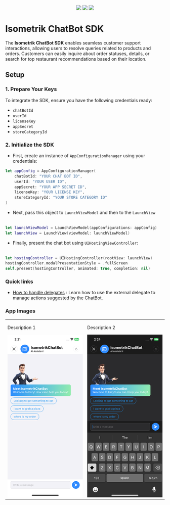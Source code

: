 
<p align="center">
  <a href="https://www.swift.org/package-manager/"><img src="https://img.shields.io/badge/SPM-compatible-darkgreen?style=flat-square"/></a>
  <a href="https://getstream.io/chat/docs/sdk/ios/"><img src="https://img.shields.io/badge/iOS-16%2B-lightblue?style=flat-square" /></a>
  <a href="https://swift.org"><img src="https://img.shields.io/badge/Swift-5.7%2B-orange.svg?style=flat-square" /></a>
</p>

# Isometrik ChatBot SDK

The **Isometrik ChatBot SDK** enables seamless customer support interactions, allowing users to resolve queries related to products and orders. Customers can easily inquire about order statuses, details, or search for top restaurant recommendations based on their location.

## Setup

### 1. Prepare Your Keys
To integrate the SDK, ensure you have the following credentials ready:
- `chatBotId`
- `userId`
- `licenseKey`
- `appSecret`
- `storeCategoryId`

### 2. Initialize the SDK

- First, create an instance of `AppConfigurationManager` using your credentials:

```swift
let appConfig = AppConfigurationManager(
    chatBotId: "YOUR CHAT BOT ID",
    userId: "YOUR USER ID",
    appSecret: "YOUR APP SECRET ID",
    licenseKey: "YOUR LICENSE KEY",
    storeCategoryId: "YOUR STORE CATEGORY ID"
)
```

- Next, pass this object to ``LaunchViewModel`` and then to the ``LaunchView``

``` swift

let launchViewModel = LaunchViewModel(appConfigurations: appConfig)
let launchView = LaunchView(viewModel: launchViewModel)

```
- Finally, present the chat bot using ``UIHostingViewController``:

``` swift

let hostingController = UIHostingController(rootView: launchView)
hostingController.modalPresentationStyle = .fullScreen
self.present(hostingController, animated: true, completion: nil)

```

### Quick links
- [How to handle delegates](./Readme_doc/external_delegate.md) : Learn how to use the external delegate to manage actions suggested by the ChatBot.


### App Images

<table>
<tr>
<td>
<p>Description 1</p>
<img src="./Readme_doc/images/welcome_light.PNG" width="300" />
</td>
<td>
<p>Description 2</p>
<img src="./Readme_doc/images/welcome_dark.PNG" width="300" />
</td>
</tr>
</table>



